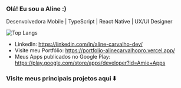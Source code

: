 ### Olá! Eu sou a Aline :)

Desenvolvedora Mobile | TypeScript | React Native | UX/UI Designer <br/>


![Top Langs](https://github-readme-stats.vercel.app/api/top-langs/?username=alinecarvalhopro&layout=compact)

- LinkedIn: https://linkedin.com/in/aline-carvalho-dev/ 
- Visite meu Portfólio: https://portfolio-alinecarvalhopro.vercel.app/
- Meus Apps publicados no Google Play: https://play.google.com/store/apps/developer?id=Amie+Apps


### Visite meus principais projetos aqui ⬇️
